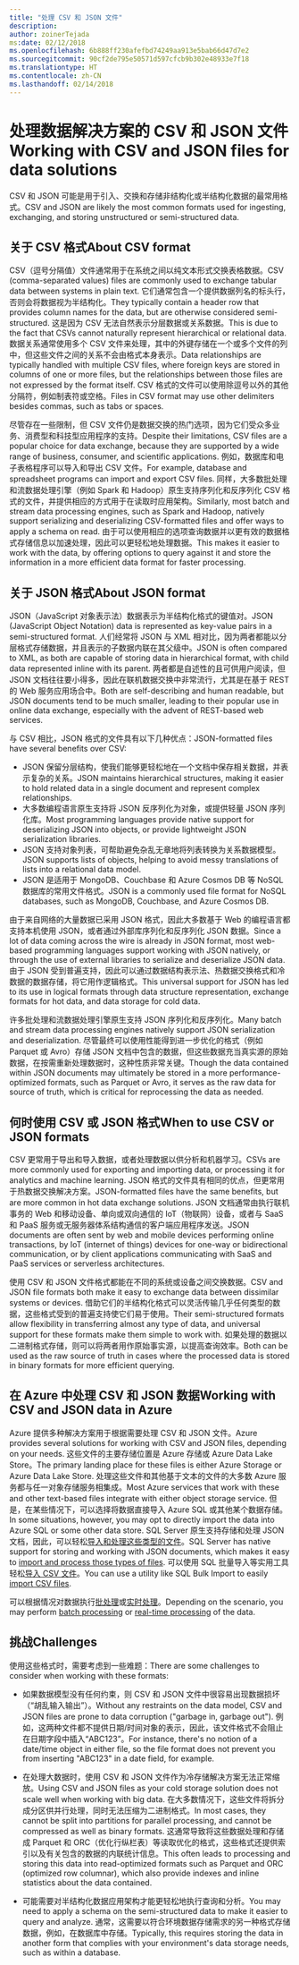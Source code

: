 ```yaml
---
title: "处理 CSV 和 JSON 文件"
description: 
author: zoinerTejada
ms:date: 02/12/2018
ms.openlocfilehash: 6b888ff230afefbd74249aa913e5bab66d47d7e2
ms.sourcegitcommit: 90cf2de795e50571d597cfcb9b302e48933e7f18
ms.translationtype: HT
ms.contentlocale: zh-CN
ms.lasthandoff: 02/14/2018
---
```

# <a name="working-with-csv-and-json-files-for-data-solutions"></a><span data-ttu-id="02f3f-102">处理数据解决方案的 CSV 和 JSON 文件</span><span class="sxs-lookup"><span data-stu-id="02f3f-102">Working with CSV and JSON files for data solutions</span></span>

<span data-ttu-id="02f3f-103">CSV 和 JSON 可能是用于引入、交换和存储非结构化或半结构化数据的最常用格式。</span><span class="sxs-lookup"><span data-stu-id="02f3f-103">CSV and JSON are likely the most common formats used for ingesting, exchanging, and storing unstructured or semi-structured data.</span></span> 

## <a name="about-csv-format"></a><span data-ttu-id="02f3f-104">关于 CSV 格式</span><span class="sxs-lookup"><span data-stu-id="02f3f-104">About CSV format</span></span>

<span data-ttu-id="02f3f-105">CSV（逗号分隔值）文件通常用于在系统之间以纯文本形式交换表格数据。</span><span class="sxs-lookup"><span data-stu-id="02f3f-105">CSV (comma-separated values) files are commonly used to exchange tabular data between systems in plain text.</span></span> <span data-ttu-id="02f3f-106">它们通常包含一个提供数据列名的标头行，否则会将数据视为半结构化。</span><span class="sxs-lookup"><span data-stu-id="02f3f-106">They typically contain a header row that provides column names for the data, but are otherwise considered semi-structured.</span></span> <span data-ttu-id="02f3f-107">这是因为 CSV 无法自然表示分层数据或关系数据。</span><span class="sxs-lookup"><span data-stu-id="02f3f-107">This is due to the fact that CSVs cannot naturally represent hierarchical or relational data.</span></span> <span data-ttu-id="02f3f-108">数据关系通常使用多个 CSV 文件来处理，其中的外键存储在一个或多个文件的列中，但这些文件之间的关系不会由格式本身表示。</span><span class="sxs-lookup"><span data-stu-id="02f3f-108">Data relationships are typically handled with multiple CSV files, where foreign keys are stored in columns of one or more files, but the relationships between those files are not expressed by the format itself.</span></span> <span data-ttu-id="02f3f-109">CSV 格式的文件可以使用除逗号以外的其他分隔符，例如制表符或空格。</span><span class="sxs-lookup"><span data-stu-id="02f3f-109">Files in CSV format may use other delimiters besides commas, such as tabs or spaces.</span></span>

<span data-ttu-id="02f3f-110">尽管存在一些限制，但 CSV 文件仍是数据交换的热门选项，因为它们受众多业务、消费型和科技型应用程序的支持。</span><span class="sxs-lookup"><span data-stu-id="02f3f-110">Despite their limitations, CSV files are a popular choice for data exchange, because they are supported by a wide range of business, consumer, and scientific applications.</span></span> <span data-ttu-id="02f3f-111">例如，数据库和电子表格程序可以导入和导出 CSV 文件。</span><span class="sxs-lookup"><span data-stu-id="02f3f-111">For example, database and spreadsheet programs can import and export CSV files.</span></span> <span data-ttu-id="02f3f-112">同样，大多数批处理和流数据处理引擎（例如 Spark 和 Hadoop）原生支持序列化和反序列化 CSV 格式的文件，并提供相应的方式用于在读取时应用架构。</span><span class="sxs-lookup"><span data-stu-id="02f3f-112">Similarly, most batch and stream data processing engines, such as Spark and Hadoop, natively support serializing and deserializing CSV-formatted files and offer ways to apply a schema on read.</span></span> <span data-ttu-id="02f3f-113">由于可以使用相应的选项查询数据并以更有效的数据格式存储信息以加速处理，因此可以更轻松地处理数据。</span><span class="sxs-lookup"><span data-stu-id="02f3f-113">This makes it easier to work with the data, by offering options to query against it and store the information in a more efficient data format for faster processing.</span></span>

## <a name="about-json-format"></a><span data-ttu-id="02f3f-114">关于 JSON 格式</span><span class="sxs-lookup"><span data-stu-id="02f3f-114">About JSON format</span></span>

<span data-ttu-id="02f3f-115">JSON（JavaScript 对象表示法）数据表示为半结构化格式的键值对。</span><span class="sxs-lookup"><span data-stu-id="02f3f-115">JSON (JavaScript Object Notation) data is represented as key-value pairs in a semi-structured format.</span></span> <span data-ttu-id="02f3f-116">人们经常将 JSON 与 XML 相对比，因为两者都能以分层格式存储数据，并且表示的子数据内联在其父级中。</span><span class="sxs-lookup"><span data-stu-id="02f3f-116">JSON is often compared to XML, as both are capable of storing data in hierarchical format, with child data represented inline with its parent.</span></span> <span data-ttu-id="02f3f-117">两者都是自述性的且可供用户阅读，但 JSON 文档往往要小得多，因此在联机数据交换中非常流行，尤其是在基于 REST 的 Web 服务应用场合中。</span><span class="sxs-lookup"><span data-stu-id="02f3f-117">Both are self-describing and human readable, but JSON documents tend to be much smaller, leading to their popular use in online data exchange, especially with the advent of REST-based web services.</span></span> 

<span data-ttu-id="02f3f-118">与 CSV 相比，JSON 格式的文件具有以下几种优点：</span><span class="sxs-lookup"><span data-stu-id="02f3f-118">JSON-formatted files have several benefits over CSV:</span></span>

* <span data-ttu-id="02f3f-119">JSON 保留分层结构，使我们能够更轻松地在一个文档中保存相关数据，并表示复杂的关系。</span><span class="sxs-lookup"><span data-stu-id="02f3f-119">JSON maintains hierarchical structures, making it easier to hold related data in a single document and represent complex relationships.</span></span>
* <span data-ttu-id="02f3f-120">大多数编程语言原生支持将 JSON 反序列化为对象，或提供轻量 JSON 序列化库。</span><span class="sxs-lookup"><span data-stu-id="02f3f-120">Most programming languages provide native support for deserializing JSON into objects, or provide lightweight JSON serialization libraries.</span></span>
* <span data-ttu-id="02f3f-121">JSON 支持对象列表，可帮助避免杂乱无章地将列表转换为关系数据模型。</span><span class="sxs-lookup"><span data-stu-id="02f3f-121">JSON supports lists of objects, helping to avoid messy translations of lists into a relational data model.</span></span>
* <span data-ttu-id="02f3f-122">JSON 是适用于 MongoDB、Couchbase 和 Azure Cosmos DB 等 NoSQL 数据库的常用文件格式。</span><span class="sxs-lookup"><span data-stu-id="02f3f-122">JSON is a commonly used file format for NoSQL databases, such as MongoDB, Couchbase, and Azure Cosmos DB.</span></span>

<span data-ttu-id="02f3f-123">由于来自网络的大量数据已采用 JSON 格式，因此大多数基于 Web 的编程语言都支持本机使用 JSON，或者通过外部库序列化和反序列化 JSON 数据。</span><span class="sxs-lookup"><span data-stu-id="02f3f-123">Since a lot of data coming across the wire is already in JSON format, most web-based programming languages support working with JSON natively, or through the use of external libraries to serialize and deserialize JSON data.</span></span> <span data-ttu-id="02f3f-124">由于 JSON 受到普遍支持，因此可以通过数据结构表示法、热数据交换格式和冷数据的数据存储，将它用作逻辑格式。</span><span class="sxs-lookup"><span data-stu-id="02f3f-124">This universal support for JSON has led to its use in logical formats through data structure representation, exchange formats for hot data, and data storage for cold data.</span></span>

<span data-ttu-id="02f3f-125">许多批处理和流数据处理引擎原生支持 JSON 序列化和反序列化。</span><span class="sxs-lookup"><span data-stu-id="02f3f-125">Many batch and stream data processing engines natively support JSON serialization and deserialization.</span></span> <span data-ttu-id="02f3f-126">尽管最终可以使用性能得到进一步优化的格式（例如 Parquet 或 Avro）存储 JSON 文档中包含的数据，但这些数据充当真实源的原始数据，在按需重新处理数据时，这种性质非常关键。</span><span class="sxs-lookup"><span data-stu-id="02f3f-126">Though the data contained within JSON documents may ultimately be stored in a more performance-optimized formats, such as Parquet or Avro, it serves as the raw data for source of truth, which is critical for reprocessing the data as needed.</span></span>

## <a name="when-to-use-csv-or-json-formats"></a><span data-ttu-id="02f3f-127">何时使用 CSV 或 JSON 格式</span><span class="sxs-lookup"><span data-stu-id="02f3f-127">When to use CSV or JSON formats</span></span>

<span data-ttu-id="02f3f-128">CSV 更常用于导出和导入数据，或者处理数据以供分析和机器学习。</span><span class="sxs-lookup"><span data-stu-id="02f3f-128">CSVs are more commonly used for exporting and importing data, or processing it for analytics and machine learning.</span></span> <span data-ttu-id="02f3f-129">JSON 格式的文件具有相同的优点，但更常用于热数据交换解决方案。</span><span class="sxs-lookup"><span data-stu-id="02f3f-129">JSON-formatted files have the same benefits, but are more common in hot data exchange solutions.</span></span> <span data-ttu-id="02f3f-130">JSON 文档通常由执行联机事务的 Web 和移动设备、单向或双向通信的 IoT（物联网）设备，或者与 SaaS 和 PaaS 服务或无服务器体系结构通信的客户端应用程序发送。</span><span class="sxs-lookup"><span data-stu-id="02f3f-130">JSON documents are often sent by web and mobile devices performing online transactions, by IoT (internet of things) devices for one-way or bidirectional communication, or by client applications communicating with SaaS and PaaS services or serverless architectures.</span></span> 

<span data-ttu-id="02f3f-131">使用 CSV 和 JSON 文件格式都能在不同的系统或设备之间交换数据。</span><span class="sxs-lookup"><span data-stu-id="02f3f-131">CSV and JSON file formats both make it easy to exchange data between dissimilar systems or devices.</span></span> <span data-ttu-id="02f3f-132">借助它们的半结构化格式可以灵活传输几乎任何类型的数据，这些格式受到的普遍支持使它们易于使用。</span><span class="sxs-lookup"><span data-stu-id="02f3f-132">Their semi-structured formats allow flexibility in transferring almost any type of data, and universal support for these formats make them simple to work with.</span></span> <span data-ttu-id="02f3f-133">如果处理的数据以二进制格式存储，则可以将两者用作原始事实源，以提高查询效率。</span><span class="sxs-lookup"><span data-stu-id="02f3f-133">Both can be used as the raw source of truth in cases where the processed data is stored in binary formats for more efficient querying.</span></span> 

## <a name="working-with-csv-and-json-data-in-azure"></a><span data-ttu-id="02f3f-134">在 Azure 中处理 CSV 和 JSON 数据</span><span class="sxs-lookup"><span data-stu-id="02f3f-134">Working with CSV and JSON data in Azure</span></span>

<span data-ttu-id="02f3f-135">Azure 提供多种解决方案用于根据需要处理 CSV 和 JSON 文件。</span><span class="sxs-lookup"><span data-stu-id="02f3f-135">Azure provides several solutions for working with CSV and JSON files, depending on your needs.</span></span> <span data-ttu-id="02f3f-136">这些文件的主要存储位置是 Azure 存储或 Azure Data Lake Store。</span><span class="sxs-lookup"><span data-stu-id="02f3f-136">The primary landing place for these files is either Azure Storage or Azure Data Lake Store.</span></span> <span data-ttu-id="02f3f-137">处理这些文件和其他基于文本的文件的大多数 Azure 服务都与任一对象存储服务相集成。</span><span class="sxs-lookup"><span data-stu-id="02f3f-137">Most Azure services that work with these and other text-based files integrate with either object storage service.</span></span> <span data-ttu-id="02f3f-138">但是，在某些情况下，可以选择将数据直接导入 Azure SQL 或其他某个数据存储。</span><span class="sxs-lookup"><span data-stu-id="02f3f-138">In some situations, however, you may opt to directly import the data into Azure SQL or some other data store.</span></span> <span data-ttu-id="02f3f-139">SQL Server 原生支持存储和处理 JSON 文档，因此，可以轻松[导入和处理这些类型的文件](/sql/relational-databases/json/import-json-documents-into-sql-server)。</span><span class="sxs-lookup"><span data-stu-id="02f3f-139">SQL Server has native support for storing and working with JSON documents, which makes it easy to [import and process those types of files](/sql/relational-databases/json/import-json-documents-into-sql-server).</span></span> <span data-ttu-id="02f3f-140">可以使用 SQL 批量导入等实用工具轻松[导入 CSV 文件](/sql/relational-databases/json/import-json-documents-into-sql-server)。</span><span class="sxs-lookup"><span data-stu-id="02f3f-140">You can use a utility like SQL Bulk Import to easily [import CSV files](/sql/relational-databases/json/import-json-documents-into-sql-server).</span></span>

<span data-ttu-id="02f3f-141">可以根据情况对数据执行[批处理](../scenarios/batch-processing.md)或[实时处理](../scenarios/real-time-processing.md)。</span><span class="sxs-lookup"><span data-stu-id="02f3f-141">Depending on the scenario, you may perform [batch processing](../scenarios/batch-processing.md) or [real-time processing](../scenarios/real-time-processing.md) of the data.</span></span>

## <a name="challenges"></a><span data-ttu-id="02f3f-142">挑战</span><span class="sxs-lookup"><span data-stu-id="02f3f-142">Challenges</span></span>

<span data-ttu-id="02f3f-143">使用这些格式时，需要考虑到一些难题：</span><span class="sxs-lookup"><span data-stu-id="02f3f-143">There are some challenges to consider when working with these formats:</span></span>

* <span data-ttu-id="02f3f-144">如果数据模型没有任何约束，则 CSV 和 JSON 文件中很容易出现数据损坏（“胡乱输入输出”）。</span><span class="sxs-lookup"><span data-stu-id="02f3f-144">Without any restraints on the data model, CSV and JSON files are prone to data corruption ("garbage in, garbage out").</span></span> <span data-ttu-id="02f3f-145">例如，这两种文件都不提供日期/时间对象的表示，因此，该文件格式不会阻止在日期字段中插入“ABC123”。</span><span class="sxs-lookup"><span data-stu-id="02f3f-145">For instance, there's no notion of a date/time object in either file, so the file format does not prevent you from inserting "ABC123" in a date field, for example.</span></span>

* <span data-ttu-id="02f3f-146">在处理大数据时，使用 CSV 和 JSON 文件作为冷存储解决方案无法正常缩放。</span><span class="sxs-lookup"><span data-stu-id="02f3f-146">Using CSV and JSON files as your cold storage solution does not scale well when working with big data.</span></span> <span data-ttu-id="02f3f-147">在大多数情况下，这些文件将拆分成分区供并行处理，同时无法压缩为二进制格式。</span><span class="sxs-lookup"><span data-stu-id="02f3f-147">In most cases, they cannot be split into partitions for parallel processing, and cannot be compressed as well as binary formats.</span></span> <span data-ttu-id="02f3f-148">这通常导致将这些数据处理和存储成 Parquet 和 ORC（优化行纵栏表）等读取优化的格式，这些格式还提供索引以及有关包含的数据的内联统计信息。</span><span class="sxs-lookup"><span data-stu-id="02f3f-148">This often leads to processing and storing this data into read-optimized formats such as Parquet and ORC (optimized row columnar), which also provide indexes and inline statistics about the data contained.</span></span>

* <span data-ttu-id="02f3f-149">可能需要对半结构化数据应用架构才能更轻松地执行查询和分析。</span><span class="sxs-lookup"><span data-stu-id="02f3f-149">You may need to apply a schema on the semi-structured data to make it easier to query and analyze.</span></span> <span data-ttu-id="02f3f-150">通常，这需要以符合环境数据存储需求的另一种格式存储数据，例如，在数据库中存储。</span><span class="sxs-lookup"><span data-stu-id="02f3f-150">Typically, this requires storing the data in another form that complies with your environment's data storage needs, such as within a database.</span></span>

